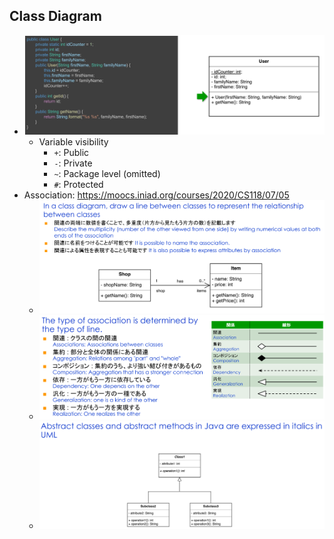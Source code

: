 ## Class Diagram

+ ![err][javaDesign02]
  + Variable visibility
    + `+`: Public
    + `-`: Private
    + `~`: Package level (omitted)
    + `#`: Protected
+ Association: https://moocs.iniad.org/courses/2020/CS118/07/05
  + ![err][javaDesign00]
  + ![err][javaDesign01]
  + ![err][javaDesign03]

[javaDesign00]: ./../image/javaDesign00.png
[javaDesign01]: ./../image/javaDesign01.png
[javaDesign02]: ./../image/javaDesign02.png
[javaDesign03]: ./../image/javaDesign03.png
[javaDesign04]: ./../image/javaDesign04.png
[javaDesign05]: ./../image/javaDesign05.png
[javaDesign06]: ./../image/javaDesign06.png
[javaDesign07]: ./../image/javaDesign07.png
[javaDesign08]: ./../image/javaDesign08.png
[javaDesign09]: ./../image/javaDesign09.png
[javaDesign10]: ./../image/javaDesign10.png
[javaDesign11]: ./../image/javaDesign11.png
[javaDesign12]: ./../image/javaDesign12.png
[javaDesign13]: ./../image/javaDesign13.png
[javaDesign14]: ./../image/javaDesign14.png
[javaDesign15]: ./../image/javaDesign15.png
[javaDesign16]: ./../image/javaDesign16.png
[javaDesign17]: ./../image/javaDesign17.png
[javaDesign18]: ./../image/javaDesign18.png
[javaDesign19]: ./../image/javaDesign19.png
[javaDesign20]: ./../image/javaDesign20.png
[javaDesign21]: ./../image/javaDesign21.png
[javaDesign22]: ./../image/javaDesign22.png
[javaDesign23]: ./../image/javaDesign23.png
[javaDesign24]: ./../image/javaDesign24.png
[javaDesign25]: ./../image/javaDesign25.png
[javaDesign26]: ./../image/javaDesign26.png
[javaDesign27]: ./../image/javaDesign27.png
[javaDesign28]: ./../image/javaDesign28.png
[javaDesign29]: ./../image/javaDesign29.png
[javaDesign30]: ./../image/javaDesign30.png
[javaDesign31]: ./../image/javaDesign31.png
[javaDesign32]: ./../image/javaDesign32.png
[javaDesign33]: ./../image/javaDesign33.gif
[javaDesign34]: ./../image/javaDesign34.png
[javaDesign35]: ./../image/javaDesign35.png
[javaDesign36]: ./../image/javaDesign36.png
[javaDesign37]: ./../image/javaDesign37.png
[javaDesign38]: ./../image/javaDesign38.png
[javaDesign39]: ./../image/javaDesign39.png
[javaDesign40]: ./../image/javaDesign40.png
[javaDesign41]: ./../image/javaDesign41.png
[javaDesign42]: ./../image/javaDesign42.png
[javaDesign43]: ./../image/javaDesign43.png
[javaDesign44]: ./../image/javaDesign44.png
[javaDesign45]: ./../image/javaDesign45.png
[javaDesign46]: ./../image/javaDesign46.png
[javaDesign47]: ./../image/javaDesign47.png
[javaDesign48]: ./../image/javaDesign48.png
[javaDesign49]: ./../image/javaDesign49.png
[javaDesign50]: ./../image/javaDesign50.png
[javaDesign51]: ./../image/javaDesign51.png
[javaDesign52]: ./../image/javaDesign52.png
[javaDesign53]: ./../image/javaDesign53.png
[javaDesign54]: ./../image/javaDesign54.png
[javaDesign55]: ./../image/javaDesign55.png
[javaDesign56]: ./../image/javaDesign56.png
[javaDesign57]: ./../image/javaDesign57.png
[javaDesign58]: ./../image/javaDesign58.png
[javaDesign59]: ./../image/javaDesign59.png
[javaDesign60]: ./../image/javaDesign60.png
[javaDesign61]: ./../image/javaDesign61.png
[javaDesign62]: ./../image/javaDesign62.png
[javaDesign63]: ./../image/javaDesign63.png
[javaDesign64]: ./../image/javaDesign64.png
[javaDesign65]: ./../image/javaDesign65.png
[javaDesign66]: ./../image/javaDesign66.png
[javaDesign67]: ./../image/javaDesign67.png
[javaDesign68]: ./../image/javaDesign68.png
[javaDesign69]: ./../image/javaDesign69.png
[javaDesign70]: ./../image/javaDesign70.png


